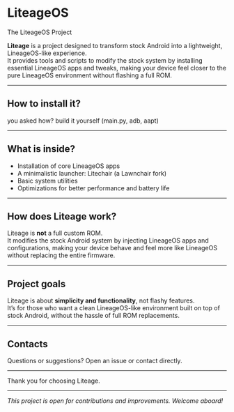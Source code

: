 # LiteageOS
The LiteageOS Project

**Liteage** is a project designed to transform stock Android into a lightweight, LineageOS-like experience.  
It provides tools and scripts to modify the stock system by installing essential LineageOS apps and tweaks, making your device feel closer to the pure LineageOS environment without flashing a full ROM.

---
## How to install it?

you asked how? build it yourself (main.py, adb, aapt)

---

## What is inside?

- Installation of core LineageOS apps
- A minimalistic launcher: Litechair (a Lawnchair fork)  
- Basic system utilities  
- Optimizations for better performance and battery life  

---

## How does Liteage work?

Liteage is **not** a full custom ROM.  
It modifies the stock Android system by injecting LineageOS apps and configurations, making your device behave and feel more like LineageOS without replacing the entire firmware.

---

## Project goals

Liteage is about **simplicity and functionality**, not flashy features.  
It’s for those who want a clean LineageOS-like environment built on top of stock Android, without the hassle of full ROM replacements.

---

## Contacts

Questions or suggestions? Open an issue or contact directly.

---

Thank you for choosing Liteage.

---

*This project is open for contributions and improvements. Welcome aboard!*
